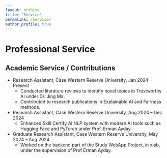 ```yaml
---
layout: archive
title: "Service"
permalink: /service/
author_profile: true
---
```


<div class="archive">
<h1 class="page__title">Professional Service</h1>
<h2 class="itern">Academic Service / Contributions</h2>
<ul>
<li>Research Assistant, Case Western Reserve University, Jan 2024 – Present
      <ul>
<li>Conducted literature reviews to identify novel topics in Trustworthy AI under Dr. Jing Ma. </li>
<li>Contributed to research publications in Explainable AI and Fairness methods. </li>
</ul>
</li>
<li>Research Assistant, Case Western Reserve University, Aug 2024 – Dec 2024
      <ul>
<li>Enhanced Skill Certify AI NLP system with modern AI tools such as Hugging Face and PyTorch under Prof. Erman Ayday. </li>
</ul>
</li>
<li>Graduate Research Assistant, Case Western Reserve University, May 2024 – Aug 2024
      <ul>
<li>Worked on the backend part of the Study WebApp Project, in xlab, under the supervision of Prof Erman Ayday. </li>
</ul>
</li>
</ul>
</div>